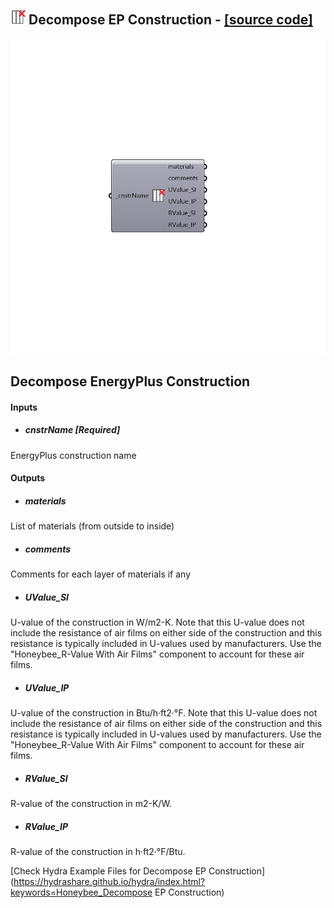 ## ![](../../images/icons/Decompose_EP_Construction.png) Decompose EP Construction - [[source code]](https://github.com/mostaphaRoudsari/honeybee/tree/master/src/Honeybee_Decompose%20EP%20Construction.py)

![](../../images/components/Decompose_EP_Construction.png)

Decompose EnergyPlus Construction
 -
 

#### Inputs
* ##### cnstrName [Required]
EnergyPlus construction name

#### Outputs
* ##### materials
List of materials (from outside to inside)
* ##### comments
Comments for each layer of materials if any
* ##### UValue_SI
U-value of the construction in W/m2-K.  Note that this U-value does not include the resistance of air films on either side of the construction and this resistance is typically included in U-values used by manufacturers.  Use the "Honeybee_R-Value With Air Films" component to account for these air films.
* ##### UValue_IP
U-value of the construction in Btu/h·ft2·°F.  Note that this U-value does not include the resistance of air films on either side of the construction and this resistance is typically included in U-values used by manufacturers.  Use the "Honeybee_R-Value With Air Films" component to account for these air films.
* ##### RValue_SI
R-value of the construction in m2-K/W.
* ##### RValue_IP
R-value of the construction in h·ft2·°F/Btu.


[Check Hydra Example Files for Decompose EP Construction](https://hydrashare.github.io/hydra/index.html?keywords=Honeybee_Decompose EP Construction)